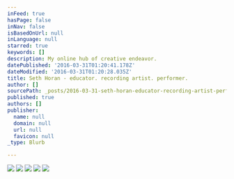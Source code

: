 ```yaml
---
inFeed: true
hasPage: false
inNav: false
isBasedOnUrl: null
inLanguage: null
starred: true
keywords: []
description: My online hub of creative endeavor.
datePublished: '2016-03-31T01:20:41.178Z'
dateModified: '2016-03-31T01:20:28.035Z'
title: Seth Horan - educator. recording artist. performer.
author: []
sourcePath: _posts/2016-03-31-seth-horan-educator-recording-artist-performer.md
published: true
authors: []
publisher:
  name: null
  domain: null
  url: null
  favicon: null
_type: Blurb

---
```

![](https://the-grid-user-content.s3-us-west-2.amazonaws.com/7fe7f018-e529-4874-ae0a-80c76f35919a.jpg)
![](https://s3-us-west-2.amazonaws.com/the-grid-img/p/1465f8b3219be422661101d4d29e79648336b34a.png)
![](https://the-grid-user-content.s3-us-west-2.amazonaws.com/466a9a78-1cfd-4ca3-a5f1-33cf4b3c1dc1.png)
![](https://the-grid-user-content.s3-us-west-2.amazonaws.com/dd4c9c5a-792b-443c-b6c9-cc5ce2486cc8.png)
![](https://the-grid-user-content.s3-us-west-2.amazonaws.com/c5b280f5-740d-408f-9a0a-82e5b8fc624f.jpg)